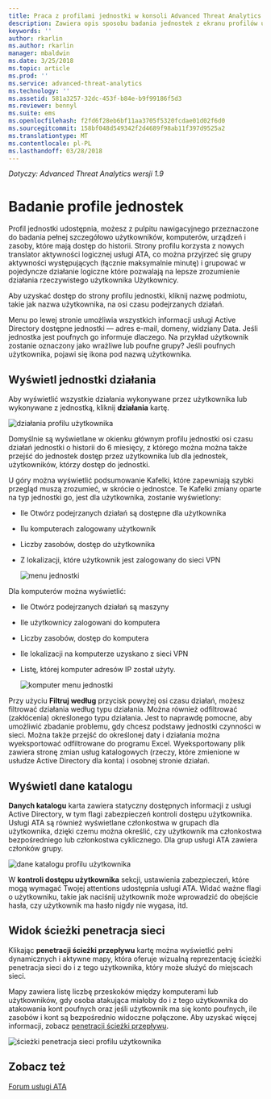 ```yaml
---
title: Praca z profilami jednostki w konsoli Advanced Threat Analytics | Dokumentacja firmy Microsoft
description: Zawiera opis sposobu badania jednostek z ekranu profilów użytkownika w konsoli usługi ATA
keywords: ''
author: rkarlin
ms.author: rkarlin
manager: mbaldwin
ms.date: 3/25/2018
ms.topic: article
ms.prod: ''
ms.service: advanced-threat-analytics
ms.technology: ''
ms.assetid: 581a3257-32dc-453f-b84e-b9f99186f5d3
ms.reviewer: bennyl
ms.suite: ems
ms.openlocfilehash: f2fd6f28eb6bf11aa3705f5320fcdae01d02f6d0
ms.sourcegitcommit: 158bf048d549342f2d4689f98ab11f397d9525a2
ms.translationtype: MT
ms.contentlocale: pl-PL
ms.lasthandoff: 03/28/2018
---
```

*Dotyczy: Advanced Threat Analytics wersji 1.9*



# <a name="investigating-entity-profiles"></a>Badanie profile jednostek

Profil jednostki udostępnia, możesz z pulpitu nawigacyjnego przeznaczone do badania pełnej szczegółowo użytkowników, komputerów, urządzeń i zasoby, które mają dostęp do historii. Strony profilu korzysta z nowych translator aktywności logicznej usługi ATA, co można przyjrzeć się grupy aktywności występujących (łącznie maksymalnie minutę) i grupować w pojedyncze działanie logiczne które pozwalają na lepsze zrozumienie działania rzeczywistego użytkownika Użytkownicy.

Aby uzyskać dostęp do strony profilu jednostki, kliknij nazwę podmiotu, takie jak nazwa użytkownika, na osi czasu podejrzanych działań.

Menu po lewej stronie umożliwia wszystkich informacji usługi Active Directory dostępne jednostki — adres e-mail, domeny, widziany Data. Jeśli jednostka jest poufnych go informuje dlaczego. Na przykład użytkownik zostanie oznaczony jako wrażliwe lub poufne grupy?
Jeśli poufnych użytkownika, pojawi się ikona pod nazwą użytkownika.

## <a name="view-entity-activities"></a>Wyświetl jednostki działania

Aby wyświetlić wszystkie działania wykonywane przez użytkownika lub wykonywane z jednostką, kliknij **działania** kartę. 

 ![działania profilu użytkownika](media/user-profile-activities.png)

Domyślnie są wyświetlane w okienku głównym profilu jednostki osi czasu działań jednostki o historii do 6 miesięcy, z którego można można także przejść do jednostek dostęp przez użytkownika lub dla jednostek, użytkowników, którzy dostęp do jednostki.

U góry można wyświetlić podsumowanie Kafelki, które zapewniają szybki przegląd muszą zrozumieć, w skrócie o jednostce. Te Kafelki zmiany oparte na typ jednostki go, jest dla użytkownika, zostanie wyświetlony:
- Ile Otwórz podejrzanych działań są dostępne dla użytkownika
- Ilu komputerach zalogowany użytkownik
- Liczby zasobów, dostęp do użytkownika
- Z lokalizacji, które użytkownik jest zalogowany do sieci VPN

  ![menu jednostki](media/entity-menu.png)

Dla komputerów można wyświetlić:
- Ile Otwórz podejrzanych działań są maszyny
- Ile użytkownicy zalogowani do komputera
- Liczby zasobów, dostęp do komputera
- Ile lokalizacji na komputerze uzyskano z sieci VPN
- Listę, której komputer adresów IP został użyty.

  ![komputer menu jednostki](media/entity-computer.png)

Przy użyciu **Filtruj według** przycisk powyżej osi czasu działań, możesz filtrować działania według typu działania. Można również odfiltrować (zakłócenia) określonego typu działania. Jest to naprawdę pomocne, aby umożliwić zbadanie problemu, gdy chcesz podstawy jednostki czynności w sieci. Można także przejść do określonej daty i działania można wyeksportować odfiltrowane do programu Excel. Wyeksportowany plik zawiera stronę zmian usług katalogowych (rzeczy, które zmienione w usłudze Active Directory dla konta) i osobnej stronie działań. 

## <a name="view-directory-data"></a>Wyświetl dane katalogu

**Danych katalogu** karta zawiera statyczny dostępnych informacji z usługi Active Directory, w tym flagi zabezpieczeń kontroli dostępu użytkownika. Usługi ATA są również wyświetlane członkostwa w grupach dla użytkownika, dzięki czemu można określić, czy użytkownik ma członkostwa bezpośredniego lub członkostwa cyklicznego. Dla grup usługi ATA zawiera członków grupy.

 ![dane katalogu profilu użytkownika](media/user-profile-dir-data.png)

W **kontroli dostępu użytkownika** sekcji, ustawienia zabezpieczeń, które mogą wymagać Twojej attentions udostępnia usługi ATA. Widać ważne flagi o użytkowniku, takie jak naciśnij użytkownik może wprowadzić do obejście hasła, czy użytkownik ma hasło nigdy nie wygasa, itd. 

## <a name="view-lateral-movement-paths"></a>Widok ścieżki penetracja sieci

Klikając **penetracji ścieżki przepływu** kartę można wyświetlić pełni dynamicznych i aktywne mapy, która oferuje wizualną reprezentację ścieżki penetracja sieci do i z tego użytkownika, który może służyć do miejscach sieci.

Mapy zawiera listę liczbę przeskoków między komputerami lub użytkowników, gdy osoba atakująca miałoby do i z tego użytkownika do atakowania kont poufnych oraz jeśli użytkownik ma się konto poufnych, ile zasobów i kont są bezpośrednio widoczne połączone. Aby uzyskać więcej informacji, zobacz [penetracji ścieżki przepływu](use-case-lateral-movement-path.md). 

 ![ścieżki penetracja sieci profilu użytkownika](media/user-profile-lateral-movement-paths.png)


## <a name="see-also"></a>Zobacz też
[Forum usługi ATA](https://social.technet.microsoft.com/Forums/security/home?forum=mata)
